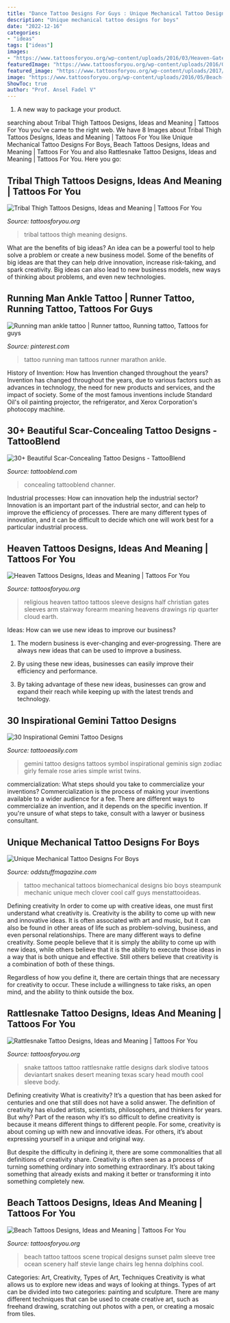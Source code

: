 ```yaml
---
title: "Dance Tattoo Designs For Guys : Unique Mechanical Tattoo Designs For Boys"
description: "Unique mechanical tattoo designs for boys"
date: "2022-12-16"
categories:
- "ideas"
tags: ["ideas"]
images:
- "https://www.tattoosforyou.org/wp-content/uploads/2016/03/Heaven-Gates-Tattoo.jpg"
featuredImage: "https://www.tattoosforyou.org/wp-content/uploads/2016/03/Heaven-Gates-Tattoo.jpg"
featured_image: "https://www.tattoosforyou.org/wp-content/uploads/2017/11/Tribal-Thigh-Tattoos-for-Women.jpg"
image: "https://www.tattoosforyou.org/wp-content/uploads/2016/05/Beach-Tattoo.jpg"
ShowToc: true
author: "Prof. Ansel Fadel V"
---
```



1. A new way to package your product.

	

		
searching about Tribal Thigh Tattoos Designs, Ideas and Meaning | Tattoos For You you've came to the right web. We have 8 Images about Tribal Thigh Tattoos Designs, Ideas and Meaning | Tattoos For You like Unique Mechanical Tattoo Designs For Boys, Beach Tattoos Designs, Ideas and Meaning | Tattoos For You and also Rattlesnake Tattoo Designs, Ideas and Meaning | Tattoos For You. Here you go:
		
    
## Tribal Thigh Tattoos Designs, Ideas And Meaning | Tattoos For You

<img loading=lazy src="https://www.tattoosforyou.org/wp-content/uploads/2017/11/Tribal-Thigh-Tattoos-for-Women.jpg" onerror="this.onerror=null;this.src='https://tse4.mm.bing.net/th?id=OIP._P5DlXadGObudHYzRsRhQAHaJ4&amp;pid=15.1';" alt="Tribal Thigh Tattoos Designs, Ideas and Meaning | Tattoos For You">

_Source: tattoosforyou.org_

>tribal tattoos thigh meaning designs. 

	

What are the benefits of big ideas?
An idea can be a powerful tool to help solve a problem or create a new business model. Some of the benefits of big ideas are that they can help drive innovation, increase risk-taking, and spark creativity. Big ideas can also lead to new business models, new ways of thinking about problems, and even new technologies.

    
## Running Man Ankle Tattoo | Runner Tattoo, Running Tattoo, Tattoos For Guys

<img loading=lazy src="https://i.pinimg.com/736x/e8/ed/ee/e8edee5987ce16b0aa58a0f5b9351969--running-man-marathon-tattoo.jpg" onerror="this.onerror=null;this.src='https://tse4.mm.bing.net/th?id=OIP.b-aAyLZVO9rPsPkzu-0_jQHaJ6&amp;pid=15.1';" alt="Running man ankle tattoo | Runner tattoo, Running tattoo, Tattoos for guys">

_Source: pinterest.com_

>tattoo running man tattoos runner marathon ankle. 

	

History of Invention: How has Invention changed throughout the years?
Invention has changed throughout the years, due to various factors such as advances in technology, the need for new products and services, and the impact of society. Some of the most famous inventions include Standard Oil's oil painting projector, the refrigerator, and Xerox Corporation's photocopy machine.

    
## 30+ Beautiful Scar-Concealing Tattoo Designs - TattooBlend

<img loading=lazy src="https://tattooblend.com/wp-content/uploads/2017/03/10-8.jpg" onerror="this.onerror=null;this.src='https://tse4.mm.bing.net/th?id=OIP.xpYZo_yj9vil1leXKouQGAHaHa&amp;pid=15.1';" alt="30+ Beautiful Scar-Concealing Tattoo Designs - TattooBlend">

_Source: tattooblend.com_

>concealing tattooblend channer. 

	

Industrial processes: How can innovation help the industrial sector?
Innovation is an important part of the industrial sector, and can help to improve the efficiency of processes. There are many different types of innovation, and it can be difficult to decide which one will work best for a particular industrial process.

    
## Heaven Tattoos Designs, Ideas And Meaning | Tattoos For You

<img loading=lazy src="https://www.tattoosforyou.org/wp-content/uploads/2016/03/Heaven-Gates-Tattoo.jpg" onerror="this.onerror=null;this.src='https://tse2.mm.bing.net/th?id=OIP.lE4SRY-8ekq-h3DDhNV3cwHaJ5&amp;pid=15.1';" alt="Heaven Tattoos Designs, Ideas and Meaning | Tattoos For You">

_Source: tattoosforyou.org_

>religious heaven tattoo tattoos sleeve designs half christian gates sleeves arm stairway forearm meaning heavens drawings rip quarter cloud earth. 

	

Ideas: How can we use new ideas to improve our business?
1. The modern business is ever-changing and ever-progressing. There are always new ideas that can be used to improve a business.
2. By using these new ideas, businesses can easily improve their efficiency and performance.

3. By taking advantage of these new ideas, businesses can grow and expand their reach while keeping up with the latest trends and technology.

    
## 30 Inspirational Gemini Tattoo Designs

<img loading=lazy src="http://www.tattooeasily.com/wp-content/uploads/2014/06/small-gemini-tattoo-design.jpg" onerror="this.onerror=null;this.src='https://tse1.mm.bing.net/th?id=OIP.jx43hDfTztEM7CJ7-fC87AHaKO&amp;pid=15.1';" alt="30 Inspirational Gemini Tattoo Designs">

_Source: tattooeasily.com_

>gemini tattoo designs tattoos symbol inspirational geminis sign zodiac girly female rose aries simple wrist twins. 

	

commercialization: What steps should you take to commercialize your inventions?
Commercialization is the process of making your inventions available to a wider audience for a fee. There are different ways to commercialize an invention, and it depends on the specific invention. If you're unsure of what steps to take, consult with a lawyer or business consultant.

    
## Unique Mechanical Tattoo Designs For Boys

<img loading=lazy src="http://oddstuffmagazine.com/wp-content/uploads/2013/09/Bio-mechanical-Tattoo-23-532x800.jpg" onerror="this.onerror=null;this.src='https://tse3.mm.bing.net/th?id=OIP.gpp_XO8qPoD4Y_nLWlA-RQHaLI&amp;pid=15.1';" alt="Unique Mechanical Tattoo Designs For Boys">

_Source: oddstuffmagazine.com_

>tattoo mechanical tattoos biomechanical designs bio boys steampunk mechanic unique mech clover cool calf guys menstattooideas. 

	

Defining creativity
In order to come up with creative ideas, one must first understand what creativity is. Creativity is the ability to come up with new and innovative ideas. It is often associated with art and music, but it can also be found in other areas of life such as problem-solving, business, and even personal relationships.
There are many different ways to define creativity. Some people believe that it is simply the ability to come up with new ideas, while others believe that it is the ability to execute those ideas in a way that is both unique and effective. Still others believe that creativity is a combination of both of these things.

Regardless of how you define it, there are certain things that are necessary for creativity to occur. These include a willingness to take risks, an open mind, and the ability to think outside the box.

    
## Rattlesnake Tattoo Designs, Ideas And Meaning | Tattoos For You

<img loading=lazy src="https://www.tattoosforyou.org/wp-content/uploads/2017/06/Rattlesnake-Tattoos.jpg" onerror="this.onerror=null;this.src='https://tse3.mm.bing.net/th?id=OIP.G6HaUM335d0La6N9iImAlwHaJ4&amp;pid=15.1';" alt="Rattlesnake Tattoo Designs, Ideas and Meaning | Tattoos For You">

_Source: tattoosforyou.org_

>snake tattoos tattoo rattlesnake rattle designs dark slodive tatoos deviantart snakes desert meaning texas scary head mouth cool sleeve body. 

	

Defining creativity
What is creativity? It’s a question that has been asked for centuries and one that still does not have a solid answer. The definition of creativity has eluded artists, scientists, philosophers, and thinkers for years. But why?
Part of the reason why it’s so difficult to define creativity is because it means different things to different people. For some, creativity is about coming up with new and innovative ideas. For others, it’s about expressing yourself in a unique and original way.

But despite the difficulty in defining it, there are some commonalities that all definitions of creativity share. Creativity is often seen as a process of turning something ordinary into something extraordinary. It’s about taking something that already exists and making it better or transforming it into something completely new.

    
## Beach Tattoos Designs, Ideas And Meaning | Tattoos For You

<img loading=lazy src="https://www.tattoosforyou.org/wp-content/uploads/2016/05/Beach-Tattoo.jpg" onerror="this.onerror=null;this.src='https://tse1.mm.bing.net/th?id=OIP.s7TC-xppPvAe54Dv2gd_mgHaMr&amp;pid=15.1';" alt="Beach Tattoos Designs, Ideas and Meaning | Tattoos For You">

_Source: tattoosforyou.org_

>beach tattoo tattoos scene tropical designs sunset palm sleeve tree ocean scenery half stevie lange chairs leg henna dolphins cool. 

	

Categories: Art, Creativity, Types of Art, Techniques
Creativity is what allows us to explore new ideas and ways of looking at things. Types of art can be divided into two categories: painting and sculpture. There are many different techniques that can be used to create creative art, such as freehand drawing, scratching out photos with a pen, or creating a mosaic from tiles.

